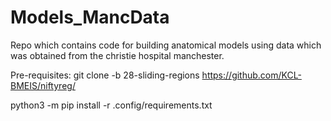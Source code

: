 # Models_MancData

Repo which contains code for building anatomical models using data which was obtained from the christie hospital manchester. 

Pre-requisites:
git clone -b 28-sliding-regions https://github.com/KCL-BMEIS/niftyreg/

python3 -m pip install -r .config/requirements.txt




